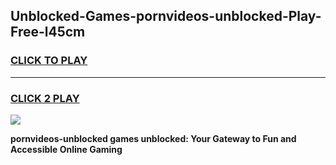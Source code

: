 
## Unblocked-Games-pornvideos-unblocked-Play-Free-l45cm
<h3>
<a href="https://premium76.site?title=pornvideos-unblocked&ref=23A">CLICK TO PLAY</a></h3>
<hr>

<h3>
<a href="https://premium76.site?title=pornvideos-unblocked&ref=23A">CLICK 2 PLAY</a>
  
</h3>

<a href="https://premium76.site?title=pornvideos-unblocked&ref=23A"><img src="https://clearcache.store/games.png"></a>


**pornvideos-unblocked games unblocked: Your Gateway to Fun and Accessible Online Gaming**
